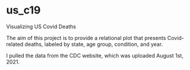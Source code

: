 # us_c19
Visualizing US Covid Deaths

The aim of this project is to provide a relational plot that presents Covid-related deaths, labeled by state, age group, 
    condition, and year.
    
I pulled the data from the CDC website, which was uploaded August 1st, 2021.
